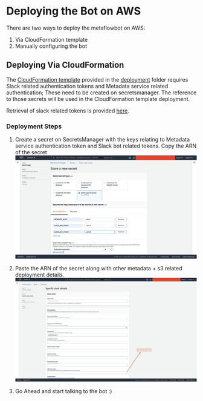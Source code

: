 # Deploying the Bot on AWS

There are two ways to deploy the metaflowbot on AWS:

1. Via CloudFormation template 
2. Manually configuring the bot

## Deploying Via CloudFormation

The [CloudFormation template](../deployment/mfbot-cfn-template.yml) provided in the [deployment](../deployment) folder requires Slack related authentication tokens and Metadata service related authentication; These need to be created on secretsmanager. The reference to those secrets will be used in the CloudFormation template deployment. 

Retrieval of slack related tokens is provided [here](./Setup.md). 

### Deployment Steps

1. Create a secret on SecretsManager with the keys relating to Metadata service authentication token and Slack bot related tokens. Copy the ARN of the secret
    ![](./images/Secret-manager-setup.png)

2. Paste the ARN of the secret along with other metadata + s3 related deployment details. 
    ![](./images/cfn-deploy.png)

3. Go Ahead and start talking to the bot :) 